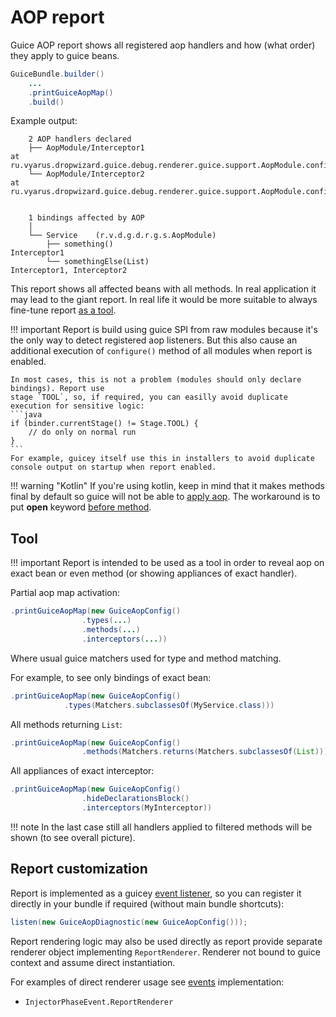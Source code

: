 # AOP report

Guice AOP report shows all registered aop handlers and how (what order) they apply to guice beans. 

```java
GuiceBundle.builder()
    ...
    .printGuiceAopMap()     
    .build()
```     
 
Example output:

```
    2 AOP handlers declared
    ├── AopModule/Interceptor1                                                    at ru.vyarus.dropwizard.guice.debug.renderer.guice.support.AopModule.configure(AopModule.java:23)
    └── AopModule/Interceptor2                                                    at ru.vyarus.dropwizard.guice.debug.renderer.guice.support.AopModule.configure(AopModule.java:24)


    1 bindings affected by AOP
    │
    └── Service    (r.v.d.g.d.r.g.s.AopModule)
        ├── something()                                                       Interceptor1
        └── somethingElse(List)                                               Interceptor1, Interceptor2
```    

This report shows all affected beans with all methods. In real application it may lead
to the giant report. In real life it would be more suitable to always fine-tune report [as a tool](#tool).

!!! important
    Report is build using guice SPI from raw modules because it's the only way to detect 
    registered aop listeners. But this also cause an additional execution of
    `configure()` method of all modules when report is enabled.

    In most cases, this is not a problem (modules should only declare bindings). Report use
    stage `TOOL`, so, if required, you can easilly avoid duplicate execution for sensitive logic: 
    ```java
    if (binder.currentStage() != Stage.TOOL) {
        // do only on normal run
    }
    ```
    For example, guicey itself use this in installers to avoid duplicate console output on startup when report enabled.

!!! warning "Kotlin"
    If you're using kotlin, keep in mind that it makes methods final by default so guice will not
    be able to [apply aop](https://github.com/google/guice/wiki/AOP#limitations).
    The workaround is to put **open** keyword [before method](https://discuss.kotlinlang.org/t/aop-and-kotlin/685/6).  
   
## Tool

!!! important
    Report is intended to be used as a tool in order to reveal aop on exact bean or even method
    (or showing appliances of exact handler).
    
Partial aop map activation:

```java
.printGuiceAopMap(new GuiceAopConfig()
                .types(...)
                .methods(...)
                .interceptors(...))
```     

Where usual guice matchers used for type and method matching.

For example, to see only bindings of exact bean:

```java
.printGuiceAopMap(new GuiceAopConfig()
            .types(Matchers.subclassesOf(MyService.class)))
```                   

All methods returning `List`:

```java 
.printGuiceAopMap(new GuiceAopConfig()
                .methods(Matchers.returns(Matchers.subclassesOf(List))))
```         

All appliances of exact interceptor:

```java
.printGuiceAopMap(new GuiceAopConfig()
                .hideDeclarationsBlock()
                .interceptors(MyInterceptor))
```       

!!! note
    In the last case still all handlers applied to filtered methods will be shown (to see overall picture).
    
## Report customization

Report is implemented as a guicey [event listener](../events.md), so you can register it directly 
in your bundle if required (without main bundle shortcuts):

```java     
listen(new GuiceAopDiagnostic(new GuiceAopConfig()));
```

Report rendering logic may also be used directly as report provide separate renderer object
implementing `ReportRenderer`. Renderer not bound to guice context and assume direct instantiation. 

For examples of direct renderer usage see [events](../events.md) implementation:

* `InjectorPhaseEvent.ReportRenderer` 
